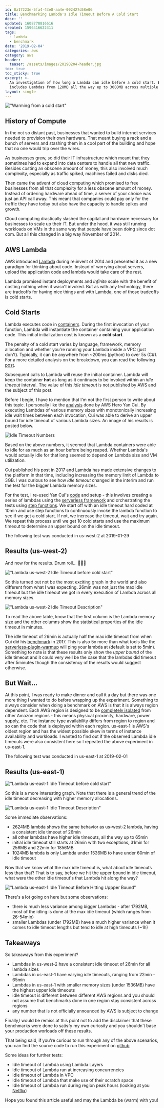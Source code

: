 ```yaml
---
id: 0a17223e-5fa4-43e8-aa4e-002427d58e06
title: Benchmarking Lambda's Idle Timeout Before A Cold Start
desc: ''
updated: 1608778816616
created: 1596416622311
tags:
  - lambda
  - benchmark
date: '2019-02-04'
categories: aws
category: aws
header:
  teaser: /assets/images/20190204-header.jpg
toc: true
toc_sticky: true
excerpt: >-
  An investigation of how long a Lambda can idle before a cold start. Benchmarks
  includes Lambdas from 128MB all the way up to 3008MB across multiple regions.
layout: single
---
```


!["Warming from a cold start"](https://kevinslin-images.s3.us-west-2.amazonaws.com/images/20190204-header.jpg)

## History of Compute
In the not so distant past, businesses that wanted to build internet services needed to provision their own hardware. That meant buying a rack and a bunch of servers and stashing them in a cool part of the building and hope that no one would trip over the wires.

As businesses grew, so did their IT infrastructure which meant that they sometimes had to expand into data centers to handle all that new traffic. Besides costing an obscene amount of money, this also involved much complexity, especially as traffic spiked, machines failed and disks died.

Then came the advent of cloud computing which promised to free businesses from all that complexity for a less obscene amount of money. Instead of ordering hardware ahead of time, a server of your choice was just an API call away. This meant that companies could pay only for the traffic they have today but also have the capacity to handle spikes and growth.

Cloud computing drastically slashed the capital and hardware necessary for businesses to scale up their IT. But under the hood, it was still running workloads on VMs in the same way that people have been doing since dot com. But all this changed in a big way November of 2014.

## AWS Lambda
AWS introduced [Lambda](https://aws.amazon.com/lambda/) during re:invent of 2014 and presented it as a new paradigm for thinking about code. Instead of worrying about servers, upload the application code and lambda would take care of the rest.

Lambda promised instant deployments and *infinite* scale with the benefit of costing nothing when it wasn't invoked. But as with any technology, there are tradeoffs for having nice things and with Lambda, one of those tradeoffs is cold starts.

## Cold Starts
Lambda executes code in [containers](https://www.docker.com/resources/what-container). During the first invocation of your function, Lambda will instantiate the container containing your application code. This initial initialization cost is known as a **cold start**.

The penalty of a cold start varies by language, framework, memory allocation and whether you're running your Lambda inside a VPC (just don't). Typically, it can be anywhere from ~200ms (python) to over 5s (C#). For a more detailed analysis on the breakdown, you can read the following [post](https://read.acloud.guru/does-coding-language-memory-or-package-size-affect-cold-starts-of-aws-lambda-a15e26d12c76).

Subsequent calls to Lambda will reuse the initial container. Lambda will keep the container **hot** as long as it continues to be invoked within an *idle timeout* interval. The value of this *idle timeout* is not published by AWS and the subject of this post.

Before I begin, I have to mention that I'm not the first person to write about this topic. I personally like the [analysis](https://read.acloud.guru/how-long-does-aws-lambda-keep-your-idle-functions-around-before-a-cold-start-bf715d3b810) done by AWS Hero Yan Cui. By executing Lambdas of various memory sizes with monotonically increasing idle wait times between each invocation, Cui was able to derive an upper bound for idle timeout of various Lambda sizes. An image of his results is posted below.

![Idle Timeout Numbers](https://cdn-images-1.medium.com/max/1600/1*NjZamQ0Utn2nUudiBm12lg.png)

Based on the above numbers, it seemed that Lambda containers were able to idle for as much as an hour before being reaped. Whether Lambda's would actually idle for that long seemed to depend on Lambda size and VM utilization.

Cui published his post in 2017 and Lambda has made extensive changes to the platform in that time, including increasing the memory limit of Lambda to 3GB. I was curious to see how *idle timeout* changed in the interim and run the test for the bigger Lambda memory sizes.

For the test, I re-used Yan Cui's [code](https://github.com/theburningmonk/lambda-when-will-i-coldstart) and setup  - this involves creating a series of lambdas using the [serverless framework](https://serverless.com) and orchestrating the tests using [step functions](https://aws.amazon.com/step-functions/). We start off with an idle timeout hard coded at 10min and use step functions to continuously invoke the lambda function to see if we get a cold start. If not, we increase the timeout, wait and try again. We repeat this process until we get 10 cold starts and use the maximum timeout to determine an upper bound on the idle timeout.

The following test was conducted in us-west-2 at 2019-01-29

## Results (us-west-2)

And now for the results. Drum roll... 🥁🥁🥁

!["Lambda us-west-2 Idle Timeout before cold start"](https://kevinslin-images.s3.us-west-2.amazonaws.com/images/20190204-us_west_2_lambda_upper.png)

So this turned out not be the most exciting graph in the world and also different from what I was expecting. 26min was not just the max idle timeout but the idle timeout we got in every execution of Lambda across all memory sizes.

!["Lambda us-west-2 Idle Timeout Description"](https://kevinslin-images.s3.us-west-2.amazonaws.com/images/20190204-us_west_2_lambda_desc.jpg)

To read the above table, know that the first column is the Lambda memory size and the other columns show the statistical properties of the idle timeout in minutes.

The idle timeout of 26min is actually half the max idle timeout from when Cui did his [benchmark](https://read.acloud.guru/how-long-does-aws-lambda-keep-your-idle-functions-around-before-a-cold-start-bf715d3b810) in 2017. This is also 5x more than what tools like the [serverless-plugin-warmup](https://github.com/FidelLimited/serverless-plugin-warmup) will ping your lambda at (default is set to 5min). Something to note is that these results only show the *upper bound* of the idle timeout and it could very well be the case that the lambdas did timeout after 5minutes though the consistency of the results would suggest otherwise.

## But Wait...
At this point, I was ready to make dinner and call it a day but there was one more thing I wanted to do before wrapping up the experiment. Something to always consider when doing a benchmark on AWS is that it is always region dependent. Each AWS region is designed to be [completely isolated](https://docs.aws.amazon.com/aws-technical-content/latest/aws-overview/global-infrastructure.html) from other Amazon regions - this means physical proximity, hardware, power supply, etc. The instance type availability differs from region to region and so can the code that is deployed within each region. us-east-1 is AWS's oldest region and has the widest possible skew in terms of instance availability and workloads. I wanted to find out if the observed Lambda idle timeouts were also consistent here so I repeated the above experiment in us-east-1.

The following test was conducted in us-east-1 at 2019-02-01

## Results (us-east-1)

!["Lambda us-east-1 Idle Timeout before cold start"](https://kevinslin-images.s3.us-west-2.amazonaws.com/images/20190204-us_east_1_lambda_upper.png)

So this is a more interesting graph. Note that there is a general trend of the idle timeout decreasing with higher memory allocations.

!["Lambda us-east-1 Idle Timeout Description"](https://kevinslin-images.s3.us-west-2.amazonaws.com/images/20190204-us_east_1_lambda_desc.jpg)

Some immediate observations:
- 2624MB lambda shows the same behavior as us-west-2 lambda, having a consistent idle timeout of 26min
- all other lambdas have higher idle timeouts, all the way up to 65min
- initial idle timeout still starts at 26min with two exceptions, 31min for 256MB and 22min for 1856MB
- 1024MB lambda is only Lambda under 1536MB to have under 60min of idle timeout

Now that we know what the max idle timeout is, what about idle timeouts less than that? That is to say, before we hit the upper bound in idle timeout, what were the other idle timeout's that Lambda hit along the way?

!["Lambda us-east-1 Idle Timeout Before Hitting Uppper Bound"](https://kevinslin-images.s3.us-west-2.amazonaws.com/images/20190204-us_east_1_lambda_facet.png)

There's a lot going on here but some observations:
- there is much less variance among bigger Lambdas - after 1792MB, most of the idling is done at the max idle timeout (which ranges from 26-54min)
- smaller Lambdas (under 1792MB) have a much higher variance when it comes to idle timeout lengths but tend to idle at high timeouts (~1h)

## Takeaways

So takeaways from this experiment?
- Lambdas in us-west-2 have a consistent idle timeout of 26min for all lambda sizes
- Lambdas in us-east-1 have varying idle timeouts, ranging from 22min - 65min
- Lambdas in us-east-1 with smaller memory sizes (under 1536MB) have the highest upper idle timeouts
- idle timeout is different between different AWS regions and you should not assume that benchmarks done in one region stay consistent across regions
- any number that is not officially announced by AWS is subject to change

Finally,I would be remiss at this point not to add the disclaimer that these benchmarks were done to satisfy my own curiosity and you shouldn't base your production worloads off these results.

That being said, if you're curious to run through any of the above scenarios, you can find the source code to run this experiment on [github](https://github.com/kevinslin/lambda-when-will-i-coldstart)

Some ideas for further tests:
- Idle timeout of Lambda using Lambda Layers
- Idle timeout of Lambda run at increasing concurrencies
- Idle timeout of Lambda in VPC
- Idle timeout of Lambda that make use of their scratch space
- Idle timeout of Lambda run during region peak hours (looking at you [Netflix](https://qz.com/india/989659/netflix-nflx-peak-viewing-hours-are-very-different-in-india-and-argentina-compared-to-the-us-and-europe/))

Hope you found this article useful and may the Lambda be (warm) with you!
